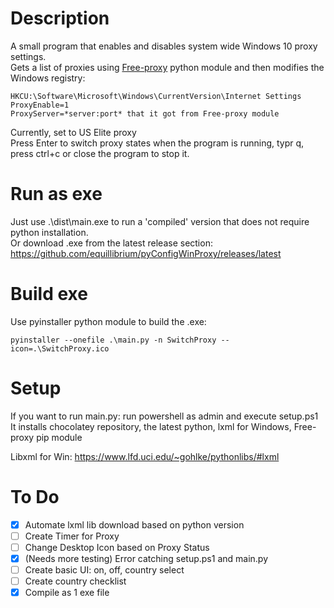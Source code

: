 # Description
A small program that enables and disables system wide Windows 10 proxy settings.  
Gets a list of proxies using [Free-proxy](https://pypi.org/project/free-proxy/) python module and then modifies the Windows registry:

    HKCU:\Software\Microsoft\Windows\CurrentVersion\Internet Settings
    ProxyEnable=1
    ProxyServer=*server:port* that it got from Free-proxy module
Currently, set to US Elite proxy  
Press Enter to switch proxy states when the program is running, typr q, press ctrl+c or close the program to stop it.


# Run as exe
Just use .\dist\main.exe to run a 'compiled' version that does not require python installation.  
Or download .exe from the latest release section: https://github.com/equillibrium/pyConfigWinProxy/releases/latest

# Build exe
Use pyinstaller python module to build the .exe:

    pyinstaller --onefile .\main.py -n SwitchProxy --icon=.\SwitchProxy.ico

# Setup
If you want to run main.py: run powershell as admin and execute setup.ps1  
It installs chocolatey repository, the latest python, lxml for Windows, Free-proxy pip module

Libxml for Win:
https://www.lfd.uci.edu/~gohlke/pythonlibs/#lxml


# To Do 
- [x] Automate lxml lib download based on python version
- [ ] Create Timer for Proxy
- [ ] Change Desktop Icon based on Proxy Status
- [x] (Needs more testing) Error catching setup.ps1 and main.py
- [ ] Create basic UI: on, off, country select
- [ ] Create country checklist
- [x] Compile as 1 exe file
